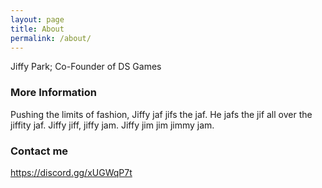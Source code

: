 ```yaml
---
layout: page
title: About
permalink: /about/
---
```


Jiffy Park; Co-Founder of DS Games

### More Information

Pushing the limits of fashion, Jiffy jaf jifs the jaf. He jafs the jif all over the jiffity jaf. Jiffy jiff, jiffy jam. Jiffy jim jim jimmy jam.

### Contact me

https://discord.gg/xUGWqP7t